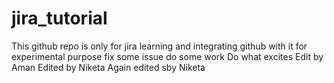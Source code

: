 # jira_tutorial

This github repo is only for jira learning and integrating github with it for experimental purpose
fix some issue do some work
Do what excites
Edit by Aman
Edited by Niketa
Again edited sby Niketa
